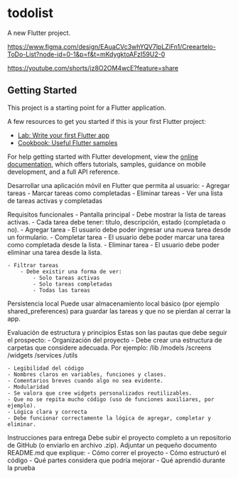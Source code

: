 # todolist

A new Flutter project.

<!-- ! Figma -->
https://www.figma.com/design/EAuaCVc3whYQV7lpLZiFn1/Creeartelo-ToDo-List?node-id=0-1&p=f&t=mKdygktoAFzI59U2-0 

<!-- ! Evidencia Visual -->
https://youtube.com/shorts/jz8O2OM4wcE?feature=share

## Getting Started

This project is a starting point for a Flutter application.

A few resources to get you started if this is your first Flutter project:

- [Lab: Write your first Flutter app](https://docs.flutter.dev/get-started/codelab)
- [Cookbook: Useful Flutter samples](https://docs.flutter.dev/cookbook)

For help getting started with Flutter development, view the
[online documentation](https://docs.flutter.dev/), which offers tutorials,
samples, guidance on mobile development, and a full API reference.


<!-- * Code challenge 04 Creeartelo “Gestor de Tareas Personales” -->
Desarrollar una aplicación móvil en Flutter que permita al usuario:
    - Agregar tareas
    - Marcar tareas como completadas
    - Eliminar tareas
    - Ver una lista de tareas activas y completadas

Requisitos funcionales
    - Pantalla principal
        - Debe mostrar la lista de tareas activas.
        - Cada tarea debe tener: título, descripción, estado (completada o no).
    - Agregar tarea
        - El usuario debe poder ingresar una nueva tarea desde un formulario.
    - Completar tarea
        - El usuario debe poder marcar una tarea como completada desde la lista.
    - Eliminar tarea
        - El usuario debe poder eliminar una tarea desde la lista.
    
    - Filtrar tareas
        - Debe existir una forma de ver:
            - Solo tareas activas
            - Solo tareas completadas
            - Todas las tareas

Persistencia local
    Puede usar almacenamiento local básico (por ejemplo shared_preferences) para guardar las tareas y que no se pierdan al cerrar la app.

Evaluación de estructura y principios
    Estas son las pautas que debe seguir el prospecto:
        - Organización del proyecto
        - Debe crear una estructura de carpetas que considere adecuada. Por ejemplo:
            /lib
            /models
            /screens
            /widgets
            /services
            /utils
<!-- (es un ejemplo de estructura de carpetas, puede ser diferente) -->


<!-- ! Se evaluará que las responsabilidades estén separadas (no todo en main.dart). -->
    - Legibilidad del código
    - Nombres claros en variables, funciones y clases.
    - Comentarios breves cuando algo no sea evidente.
    - Modularidad
    - Se valora que cree widgets personalizados reutilizables.
    - Que no se repita mucho código (uso de funciones auxiliares, por ejemplo).
    - Lógica clara y correcta
    - Debe funcionar correctamente la lógica de agregar, completar y eliminar.

Instrucciones para entrega
    Debe subir el proyecto completo a un repositorio de GitHub (o enviarlo en archivo .zip).
    Adjuntar un pequeño documento README.md que explique:
        - Cómo correr el proyecto
        - Cómo estructuró el código
        - Qué partes considera que podría mejorar
        - Qué aprendió durante la prueba